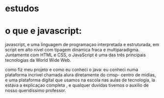 # estudos
# o que e javascript:
javascript, e uma linguagem de programaçao interpretada e estruturada, em script em alto nivel com tipagem dinamica fraca e multiparadigma. Juntamente com HTML e CSS, o JavaScript é uma das três principais tecnologias da World Wide Web. 

como fiz meu projeto e como eu conheci o java:
eu conheci numa plataforma incrivel chamada alura diretamente do cmsp- centro de midias, e uma plataforma digital que usamos na escola nas aulas de tecnologia, la estava a explicaçao completa , e qualquer duvidas tivemos o auxilio de nosso queridissimo professor.
